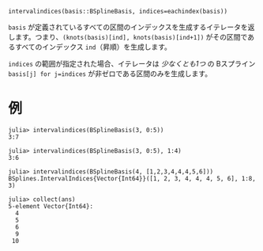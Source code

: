 ```
intervalindices(basis::BSplineBasis, indices=eachindex(basis))
```

`basis` が定義されているすべての区間のインデックスを生成するイテレータを返します。つまり、`(knots(basis)[ind], knots(basis)[ind+1])` がその区間であるすべてのインデックス `ind`（昇順）を生成します。

`indices` の範囲が指定された場合、イテレータは *少なくとも1つ* の Bスプライン `basis[j] for j=indices` が非ゼロである区間のみを生成します。

# 例

```jldoctest
julia> intervalindices(BSplineBasis(3, 0:5))
3:7

julia> intervalindices(BSplineBasis(3, 0:5), 1:4)
3:6

julia> intervalindices(BSplineBasis(4, [1,2,3,4,4,4,5,6]))
BSplines.IntervalIndices{Vector{Int64}}([1, 2, 3, 4, 4, 4, 5, 6], 1:8, 3)

julia> collect(ans)
5-element Vector{Int64}:
  4
  5
  6
  9
 10
```
